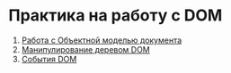 # Практика на работу с DOM

1. [Работа с Объектной моделью документа](https://maxchv.github.io/WebUF/DOMTutorial/DOMTutorial1.html)
2. [Манипулирование деревом DOM](https://maxchv.github.io/WebUF/DOMTutorial/DOMTutorial2.html)
3. [События DOM](https://maxchv.github.io/WebUF/DOMTutorial/DOMTutorial3.html)